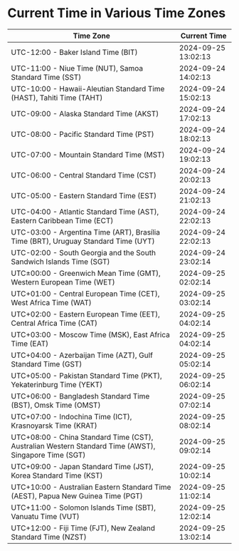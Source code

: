 # Current Time in Various Time Zones

| Time Zone | Current Time |
|-----------|--------------|
| UTC-12:00 - Baker Island Time (BIT) | 2024-09-25 13:02:13 |
| UTC-11:00 - Niue Time (NUT), Samoa Standard Time (SST) | 2024-09-24 14:02:13 |
| UTC-10:00 - Hawaii-Aleutian Standard Time (HAST), Tahiti Time (TAHT) | 2024-09-24 15:02:13 |
| UTC-09:00 - Alaska Standard Time (AKST) | 2024-09-24 17:02:13 |
| UTC-08:00 - Pacific Standard Time (PST) | 2024-09-24 18:02:13 |
| UTC-07:00 - Mountain Standard Time (MST) | 2024-09-24 19:02:13 |
| UTC-06:00 - Central Standard Time (CST) | 2024-09-24 20:02:13 |
| UTC-05:00 - Eastern Standard Time (EST) | 2024-09-24 21:02:13 |
| UTC-04:00 - Atlantic Standard Time (AST), Eastern Caribbean Time (ECT) | 2024-09-24 22:02:13 |
| UTC-03:00 - Argentina Time (ART), Brasília Time (BRT), Uruguay Standard Time (UYT) | 2024-09-24 22:02:13 |
| UTC-02:00 - South Georgia and the South Sandwich Islands Time (SGT) | 2024-09-24 23:02:14 |
| UTC±00:00 - Greenwich Mean Time (GMT), Western European Time (WET) | 2024-09-25 02:02:14 |
| UTC+01:00 - Central European Time (CET), West Africa Time (WAT) | 2024-09-25 03:02:14 |
| UTC+02:00 - Eastern European Time (EET), Central Africa Time (CAT) | 2024-09-25 04:02:14 |
| UTC+03:00 - Moscow Time (MSK), East Africa Time (EAT) | 2024-09-25 04:02:14 |
| UTC+04:00 - Azerbaijan Time (AZT), Gulf Standard Time (GST) | 2024-09-25 05:02:14 |
| UTC+05:00 - Pakistan Standard Time (PKT), Yekaterinburg Time (YEKT) | 2024-09-25 06:02:14 |
| UTC+06:00 - Bangladesh Standard Time (BST), Omsk Time (OMST) | 2024-09-25 07:02:14 |
| UTC+07:00 - Indochina Time (ICT), Krasnoyarsk Time (KRAT) | 2024-09-25 08:02:14 |
| UTC+08:00 - China Standard Time (CST), Australian Western Standard Time (AWST), Singapore Time (SGT) | 2024-09-25 09:02:14 |
| UTC+09:00 - Japan Standard Time (JST), Korea Standard Time (KST) | 2024-09-25 10:02:14 |
| UTC+10:00 - Australian Eastern Standard Time (AEST), Papua New Guinea Time (PGT) | 2024-09-25 11:02:14 |
| UTC+11:00 - Solomon Islands Time (SBT), Vanuatu Time (VUT) | 2024-09-25 12:02:14 |
| UTC+12:00 - Fiji Time (FJT), New Zealand Standard Time (NZST) | 2024-09-25 13:02:14 |
